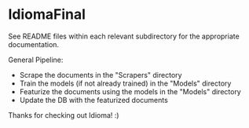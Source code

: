 # IdiomaFinal
See README files within each relevant subdirectory for the appropriate documentation.

General Pipeline:
 - Scrape the documents in the "Scrapers" directory
 - Train the models (if not already trained) in the "Models" directory
 - Featurize the documents using the models in the "Models" directory
 - Update the DB with the featurized documents

Thanks for checking out Idioma! :)